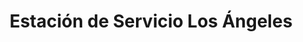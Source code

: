 ---
title: "Estación de Servicio Los Ángeles"
url: /cartago/estacion-de-servicio-los-angeles/
shop: Lebensmittel
---